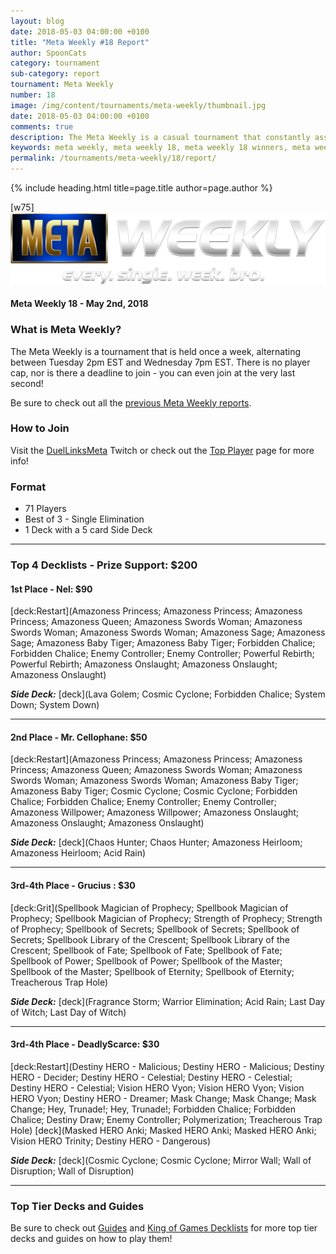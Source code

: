 ```yaml
---
layout: blog
date: 2018-05-03 04:00:00 +0100
title: "Meta Weekly #18 Report"
author: SpoonCats
category: tournament
sub-category: report
tournament: Meta Weekly
number: 18
image: /img/content/tournaments/meta-weekly/thumbnail.jpg
date: 2018-05-03 04:00:00 +0100
comments: true
description: The Meta Weekly is a casual tournament that constantly assesses the ever-changing Meta. Check out the report of these top players, their decks, and prizes!
keywords: meta weekly, meta weekly 18, meta weekly 18 winners, meta weekly 18 decks, tournament, Dkayed, duel links meta, geargia, anki, masked heroes, sylvan
permalink: /tournaments/meta-weekly/18/report/
---
```


{% include heading.html title=page.title author=page.author %}

[w75]
![](/img/content/tournaments/meta-weekly/banner.png)

#### Meta Weekly 18 - May 2nd, 2018

### What is Meta Weekly?
The Meta Weekly is a tournament that is held once a week, alternating between Tuesday 2pm EST and Wednesday 7pm EST. There is no player cap, nor is there a deadline to join - you can even join at the very last second!

Be sure to check out all the [previous Meta Weekly reports](/tournaments/meta-weekly/).

### How to Join
Visit the [DuelLinksMeta](https://www.twitch.tv/duellinksmeta) Twitch or check out the [Top Player](/discord/) page for more info!

### Format
- 71 Players
- Best of 3 - Single Elimination 
- 1 Deck with a 5 card Side Deck

---

### Top 4 Decklists - Prize Support: $200

#### 1st Place - Nel: $90

[deck:Restart](Amazoness Princess; Amazoness Princess; Amazoness Princess; Amazoness Queen; Amazoness Swords Woman; Amazoness Swords Woman; Amazoness Swords Woman; Amazoness Sage; Amazoness Sage; Amazoness Baby Tiger; Amazoness Baby Tiger; Forbidden Chalice; Forbidden Chalice; Enemy Controller; Enemy Controller; Powerful Rebirth; Powerful Rebirth; Amazoness Onslaught; Amazoness Onslaught; Amazoness Onslaught)

***Side Deck:***
[deck](Lava Golem; Cosmic Cyclone; Forbidden Chalice; System Down; System Down)

---

#### 2nd Place - Mr. Cellophane: $50

[deck:Restart](Amazoness Princess; Amazoness Princess; Amazoness Princess; Amazoness Queen; Amazoness Swords Woman; Amazoness Swords Woman; Amazoness Swords Woman; Amazoness Baby Tiger; Amazoness Baby Tiger; Cosmic Cyclone; Cosmic Cyclone; Forbidden Chalice; Forbidden Chalice; Enemy Controller; Enemy Controller; Amazoness Willpower; Amazoness Willpower; Amazoness Onslaught; Amazoness Onslaught; Amazoness Onslaught)

***Side Deck:***
[deck](Chaos Hunter; Chaos Hunter; Amazoness Heirloom; Amazoness Heirloom; Acid Rain)

---

#### 3rd-4th Place - Grucius : $30

[deck:Grit](Spellbook Magician of Prophecy; Spellbook Magician of Prophecy; Spellbook Magician of Prophecy; Strength of Prophecy; Strength of Prophecy; Spellbook of Secrets; Spellbook of Secrets; Spellbook of Secrets; Spellbook Library of the Crescent; Spellbook Library of the Crescent; Spellbook of Fate; Spellbook of Fate; Spellbook of Fate; Spellbook of Power; Spellbook of Power; Spellbook of the Master; Spellbook of the Master; Spellbook of Eternity; Spellbook of Eternity; Treacherous Trap Hole)

***Side Deck:***
[deck](Fragrance Storm; Warrior Elimination; Acid Rain; Last Day of Witch; Last Day of Witch)

---

#### 3rd-4th Place - DeadlyScarce: $30

[deck:Restart](Destiny HERO - Malicious; Destiny HERO - Malicious; Destiny HERO - Decider; Destiny HERO - Celestial; Destiny HERO - Celestial; Destiny HERO - Celestial; Vision HERO Vyon; Vision HERO Vyon; Vision HERO Vyon; Destiny HERO - Dreamer; Mask Change; Mask Change; Mask Change; Hey, Trunade!; Hey, Trunade!; Forbidden Chalice; Forbidden Chalice; Destiny Draw; Enemy Controller; Polymerization; Treacherous Trap Hole)
[deck](Masked HERO Anki; Masked HERO Anki; Masked HERO Anki; Vision HERO Trinity; Destiny HERO - Dangerous)

***Side Deck:***
[deck](Cosmic Cyclone; Cosmic Cyclone; Mirror Wall; Wall of Disruption; Wall of Disruption)

---

### Top Tier Decks and Guides
Be sure to check out [Guides](/guides/) and [King of Games Decklists](/top-decks/) for more top tier decks and guides on how to play them!